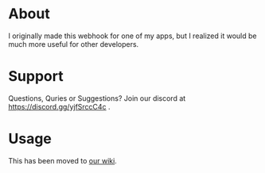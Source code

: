 # About
I originally made this webhook for one of my apps, but I realized it would be much more useful for other developers.
# Support
Questions, Quries or Suggestions? Join our discord at https://discord.gg/yjfSrccC4c .
# Usage
This has been moved to [our wiki](https://github.com/AyanTheDeveloper/CSCord/wiki).
